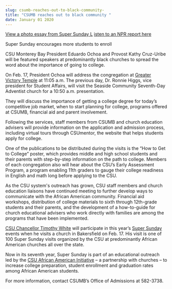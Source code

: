 ```yaml
---
slug: csumb-reaches-out-to-black-community-
title: "CSUMB reaches out to black community "
date: January 01 2020
---
```


<p><a href="http://blogs.calstate.edu/voicesviews/?p=1607">View a photo essay from Super Sunday L</a> <a href="http://www.californiareport.org/archive/R201303011630/b">isten to an NPR report here</a>
</p><p>Super Sunday encourages more students to enroll
</p><p>CSU Monterey Bay President Eduardo Ochoa and Provost Kathy Cruz-Uribe will be featured speakers at predominantly black churches to spread the word about the importance of going to college.
</p><p>On Feb. 17, President Ochoa will address the congregation at <a href="http://www.greatervictorytemple.org/">Greater Victory Temple</a> at 11:05 a.m. The previous day, Dr. Ronnie Higgs, vice president for Student Affairs, will visit the Seaside Community Seventh-Day Adventist church for a 10:50 a.m. presentation.
</p><p>They will discuss the importance of getting a college degree for today’s competitive job market, when to start planning for college, programs offered at CSUMB, financial aid and parent involvement.
</p><p>Following the services, staff members from CSUMB and church education advisers will provide information on the application and admission process, including virtual tours through CSUmentor, the website that helps students apply for college.
</p><p>One of the publications to be distributed during the visits is the “How to Get to College” poster, which provides middle and high school students and their parents with step-by-step information on the path to college. Members of each congregation also will hear about the CSU’s Early Assessment Program, a program enabling 11th graders to gauge their college readiness in English and math long before applying to the CSU.
</p><p>As the CSU system's outreach has grown, CSU staff members and church education liaisons have continued meeting to further develop ways to communicate with the African American community. Financial aid workshops, distribution of college materials to sixth through 12th-grade students and their parents, and the development of a how-to-guide for church educational advisers who work directly with families are among the programs that have been implemented.
</p><p><a href="http://www.calstate.edu/pa/news/2012/release/chancellor.shtml">CSU Chancellor Timothy White</a> will participate in this year’s <a href="http://www.calstate.edu/supersunday/">Super Sunday</a> events when he visits a church in Bakersfield on Feb. 17. His visit is one of 100 Super Sunday visits organized by the CSU at predominantly African American churches all over the state.
</p><p>Now in its seventh year, Super Sunday is part of an educational outreach led by the <a href="http://www.calstate.edu/externalrelations/partnerships/african-american.shtml">CSU African American Initiative</a> – a partnership with churches – to increase college preparation, student enrollment and graduation rates among African American students.
</p><p>For more information, contact CSUMB’s Office of Admissions at 582-3738.  
</p>
